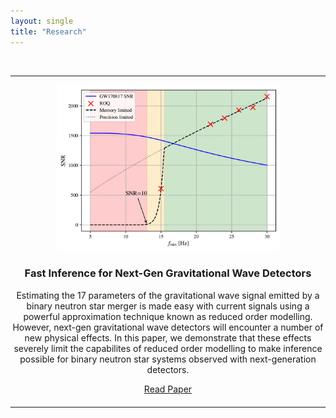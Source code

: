 ```yaml
---
layout: single
title: "Research"
---
```


<br>

<hr>

<div style="text-align: center; margin-bottom: 20px;">
  <img src="/assets/images/gw_rom.jpg" alt="Gravitational Waves" style="width: 360px; max-width: 100%; border-radius: 8px;">
  <div>
    <h3>Fast Inference for Next-Gen Gravitational Wave Detectors</h3>
    <p>
      Estimating the 17 parameters of the gravitational wave signal emitted by a binary neutron star merger is made easy with current signals using a powerful approximation technique known as reduced order modelling. However, next-gen gravitational wave detectors will encounter a number of new physical effects. In this paper, we demonstrate that these effects severely limit the capabilites of reduced order modelling to make inference possible for binary neutron star systems observed with next-generation detectors.
    </p>
    <a href="https://arxiv.org/abs/2503.04073" target="_blank" class="btn btn--primary">Read Paper</a>
  </div>
</div>

<hr>
